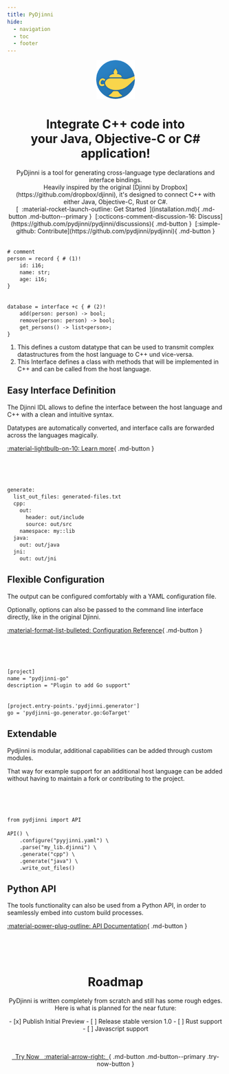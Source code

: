 ```yaml
---
title: PyDjinni
hide:
  - navigation
  - toc
  - footer
---
```

<center>

<div class="hero" markdown>

<img src="assets/logo.png" alt="logo" width="90" height="90">
<h1 class="hero-title">Integrate C++ code into<br>your Java, Objective-C or C# application!</h1>
PyDjinni is a tool for generating cross-language type declarations and interface bindings.<br>
Heavily inspired by the original [Djinni by Dropbox](https://github.com/dropbox/djinni), it's designed to connect C++ with either Java, Objective-C, Rust or C#.

<br>
[&nbsp;&nbsp;:material-rocket-launch-outline: Get Started&nbsp;&nbsp;](installation.md){ .md-button .md-button--primary }&nbsp;
[:octicons-comment-discussion-16: Discuss](https://github.com/pydjinni/pydjinni/discussions){ .md-button }&nbsp;
[:simple-github: Contribute](https://github.com/pydjinni/pydjinni){ .md-button }

</div>
</center>
<br>

```{ .djinni .text .left }
# comment
person = record { # (1)!
    id: i16;
    name: str;
    age: i16;
}


database = interface +c { # (2)!
    add(person: person) -> bool;
    remove(person: person) -> bool;
    get_persons() -> list<person>;
}
```

1. This defines a custom datatype that can be used to transmit complex datastructures
   from the host language to C++ und vice-versa.
2. This Interface defines a class with methods that will be implemented in C++ and can
   be called from the host language.

## Easy Interface Definition

The Djinni IDL allows to define the interface between the host language and C++ with a clean and intuitive syntax.

Datatypes are automatically converted, and interface calls are forwarded across the languages magically.

[:material-lightbulb-on-10: Learn more](idl.md){ .md-button }

<div class="clear"></div>
<br>
<br>
<br>


```{ .yaml .left }
generate:
  list_out_files: generated-files.txt
  cpp:
    out: 
      header: out/include
      source: out/src
    namespace: my::lib
  java:
    out: out/java
  jni:
    out: out/jni
```


## Flexible Configuration

The output can be configured comfortably with a YAML configuration file.

Optionally, options can also be passed to the command line interface directly, like in the original Djinni.

[:material-format-list-bulleted: Configuration Reference](config.md){ .md-button }

<div class="clear"></div>
<br>
<br>
<br>


```{ .toml .left }
[project]
name = "pydjinni-go"
description = "Plugin to add Go support"


[project.entry-points.'pydjinni.generator']
go = 'pydjinni-go.generator.go:GoTarget'
```


## Extendable

Pydjinni is modular, additional capabilities can be added through custom modules.

That way for example support for an additional host language can be added without having to maintain a fork or contributing 
to the project.

<div class="clear"></div>
<br>
<br>
<br>


```{ .python .left }
from pydjinni import API

API() \
    .configure("pyyjinni.yaml") \
    .parse("my_lib.djinni") \
    .generate("cpp") \
    .generate("java") \
    .write_out_files()
```

## Python API

The tools functionality can also be used from a Python API, in order to seamlessly embed into custom build processes.

[:material-power-plug-outline: API Documentation](api.md){ .md-button }

<div class="clear"></div>
<br>
<br>
<br>
<center>

# Roadmap

PyDjinni is written completely from scratch and still has some rough edges.<br>
Here is what is planned for the near future:


<div id="roadmap" markdown>
- [x] Publish Initial Preview
- [ ] Release stable version 1.0
- [ ] Rust support
- [ ] Javascript support
</div>

<br>
<br>


[&nbsp;&nbsp;Try Now &nbsp; :material-arrow-right:&nbsp;&nbsp;](installation.md){ .md-button .md-button--primary .try-now-button }

</center>
<br>
